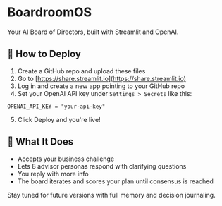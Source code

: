# BoardroomOS

Your AI Board of Directors, built with Streamlit and OpenAI.

## 🚀 How to Deploy

1. Create a GitHub repo and upload these files
2. Go to [https://share.streamlit.io](https://share.streamlit.io)
3. Log in and create a new app pointing to your GitHub repo
4. Set your OpenAI API key under `Settings > Secrets` like this:
```
OPENAI_API_KEY = "your-api-key"
```
5. Click Deploy and you're live!

## 🧠 What It Does

- Accepts your business challenge
- Lets 8 advisor personas respond with clarifying questions
- You reply with more info
- The board iterates and scores your plan until consensus is reached

Stay tuned for future versions with full memory and decision journaling.
